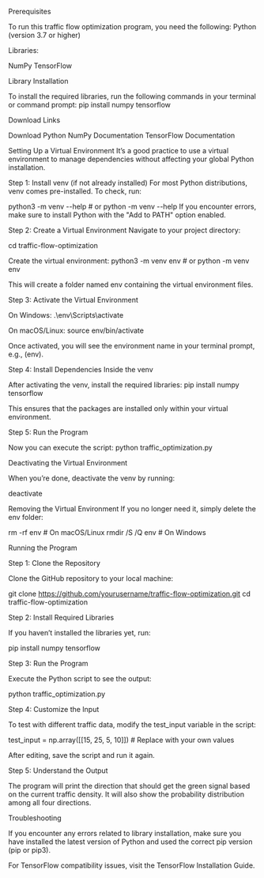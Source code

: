 Prerequisites

To run this traffic flow optimization program, you need the following:
Python (version 3.7 or higher)

Libraries:

NumPy
TensorFlow

Library Installation

To install the required libraries, run the following commands in your terminal or command prompt:
pip install numpy tensorflow

Download Links

Download Python
NumPy Documentation
TensorFlow Documentation

Setting Up a Virtual Environment
It’s a good practice to use a virtual environment to manage dependencies without affecting your global Python installation.

Step 1: Install venv (if not already installed)
For most Python distributions, venv comes pre-installed. To check, run:

python3 -m venv --help  # or python -m venv --help
If you encounter errors, make sure to install Python with the "Add to PATH" option enabled.

Step 2: Create a Virtual Environment
Navigate to your project directory:

cd traffic-flow-optimization

Create the virtual environment:
python3 -m venv env  # or python -m venv env

This will create a folder named env containing the virtual environment files.

Step 3: Activate the Virtual Environment

On Windows:
.\env\Scripts\activate

On macOS/Linux:
source env/bin/activate

Once activated, you will see the environment name in your terminal prompt, e.g., (env).

Step 4: Install Dependencies Inside the venv

After activating the venv, install the required libraries:
pip install numpy tensorflow

This ensures that the packages are installed only within your virtual environment.

Step 5: Run the Program

Now you can execute the script:
python traffic_optimization.py

Deactivating the Virtual Environment

When you’re done, deactivate the venv by running:

deactivate

Removing the Virtual Environment
If you no longer need it, simply delete the env folder:

rm -rf env  # On macOS/Linux
rmdir /S /Q env  # On Windows

Running the Program

Step 1: Clone the Repository

Clone the GitHub repository to your local machine:

git clone https://github.com/yourusername/traffic-flow-optimization.git
cd traffic-flow-optimization

Step 2: Install Required Libraries

If you haven’t installed the libraries yet, run:

pip install numpy tensorflow

Step 3: Run the Program

Execute the Python script to see the output:

python traffic_optimization.py

Step 4: Customize the Input

To test with different traffic data, modify the test_input variable in the script:

test_input = np.array([[15, 25, 5, 10]])  # Replace with your own values

After editing, save the script and run it again.

Step 5: Understand the Output

The program will print the direction that should get the green signal based on the current traffic density. It will also show the probability distribution among all four directions.

Troubleshooting

If you encounter any errors related to library installation, make sure you have installed the latest version of Python and used the correct pip version (pip or pip3).

For TensorFlow compatibility issues, visit the TensorFlow Installation Guide.
